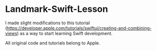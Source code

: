 # Landmark-Swift-Lesson
I made slight modifications to this tutorial (https://developer.apple.com/tutorials/swiftui/creating-and-combining-views) as a way to start learning Swift development.

All original code and tutorials belong to Apple.
